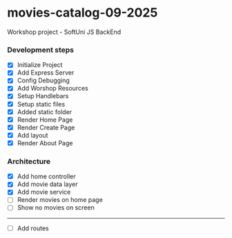 # movies-catalog-09-2025

Workshop project - SoftUni JS BackEnd

### Development steps

-   [x] Initialize Project
-   [x] Add Express Server
-   [x] Config Debugging
-   [x] Add Worshop Resources
-   [x] Setup Handlebars
-   [x] Setup static files
-   [x] Added static folder
-   [x] Render Home Page
-   [x] Render Create Page
-   [x] Add layout
-   [x] Render About Page

### Architecture

-   [x] Add home controller
-   [x] Add movie data layer
-   [x] Add movie service
-   [ ] Render movies on home page
-   [ ] Show no movies on screen

---

-   [ ] Add routes
